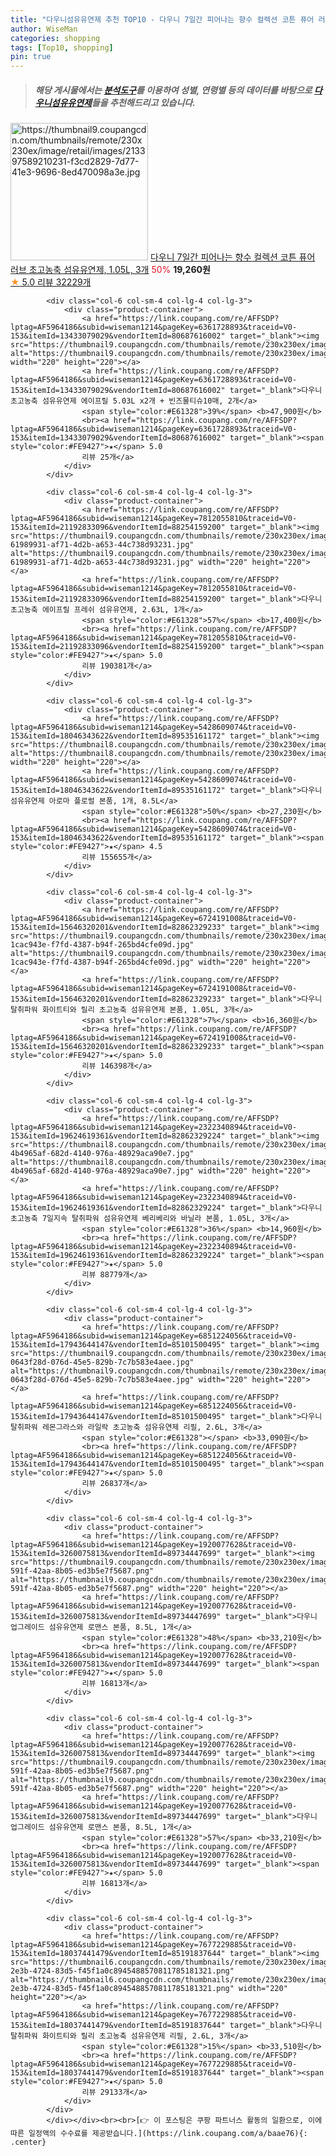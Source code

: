 ```yaml
---
title: "다우니섬유유연제 추천 TOP10 - 다우니 7일간 피어나는 향수 컬렉션 코튼 퓨어 러브 초고농축 섬유유연제, 1.05L, 3개"
author: WiseMan
categories: shopping
tags: [Top10, shopping]
pin: true
---
```


> ##### 해당 게시물에서는 [**분석도구**](https://itemscout.io/)를 이용하여 **성별**, **연령별** 등의 데이터를 바탕으로 [**다우니섬유유연제**](https://link.coupang.com/a/baae76)들을 추천해드리고 있습니다.
<div class="container"><div class="row">
            <div class="col-6 col-sm-4 col-lg-4 col-lg-3">
                <div class="product-container">
                    <a href="https://link.coupang.com/re/AFFSDP?lptag=AF5964186&subid=wiseman1214&pageKey=2237184348&traceid=V0-153&itemId=5949552505&vendorItemId=71805128369" target="_blank"><img src="https://thumbnail9.coupangcdn.com/thumbnails/remote/230x230ex/image/retail/images/213397589210231-f3cd2829-7d77-41e3-9696-8ed470098a3e.jpg" alt="https://thumbnail9.coupangcdn.com/thumbnails/remote/230x230ex/image/retail/images/213397589210231-f3cd2829-7d77-41e3-9696-8ed470098a3e.jpg" width="220" height="220"></a>
                    <a href="https://link.coupang.com/re/AFFSDP?lptag=AF5964186&subid=wiseman1214&pageKey=2237184348&traceid=V0-153&itemId=5949552505&vendorItemId=71805128369" target="_blank">다우니 7일간 피어나는 향수 컬렉션 코튼 퓨어 러브 초고농축 섬유유연제, 1.05L, 3개</a>
                    <span style="color:#E61328">50%</span> <b>19,260원</b>
                    <br><a href="https://link.coupang.com/re/AFFSDP?lptag=AF5964186&subid=wiseman1214&pageKey=2237184348&traceid=V0-153&itemId=5949552505&vendorItemId=71805128369" target="_blank"><span style="color:#FE9427">★</span> 5.0
                    리뷰 32229개</a>
                </div>
            </div>
            
            <div class="col-6 col-sm-4 col-lg-4 col-lg-3">
                <div class="product-container">
                    <a href="https://link.coupang.com/re/AFFSDP?lptag=AF5964186&subid=wiseman1214&pageKey=6361728893&traceid=V0-153&itemId=13433079029&vendorItemId=80687616002" target="_blank"><img src="https://thumbnail9.coupangcdn.com/thumbnails/remote/230x230ex/image/vendor_inventory/d485/143920f1a62554f3c4bf28b7b2eb1c9e1ed17f676ebd4a2737980b2a8b17.jpg" alt="https://thumbnail9.coupangcdn.com/thumbnails/remote/230x230ex/image/vendor_inventory/d485/143920f1a62554f3c4bf28b7b2eb1c9e1ed17f676ebd4a2737980b2a8b17.jpg" width="220" height="220"></a>
                    <a href="https://link.coupang.com/re/AFFSDP?lptag=AF5964186&subid=wiseman1214&pageKey=6361728893&traceid=V0-153&itemId=13433079029&vendorItemId=80687616002" target="_blank">다우니 초고농축 섬유유연제 에이프릴 5.03L x2개 + 빈즈물티슈10매, 2개</a>
                    <span style="color:#E61328">39%</span> <b>47,900원</b>
                    <br><a href="https://link.coupang.com/re/AFFSDP?lptag=AF5964186&subid=wiseman1214&pageKey=6361728893&traceid=V0-153&itemId=13433079029&vendorItemId=80687616002" target="_blank"><span style="color:#FE9427">★</span> 5.0
                    리뷰 25개</a>
                </div>
            </div>
            
            <div class="col-6 col-sm-4 col-lg-4 col-lg-3">
                <div class="product-container">
                    <a href="https://link.coupang.com/re/AFFSDP?lptag=AF5964186&subid=wiseman1214&pageKey=7812055810&traceid=V0-153&itemId=21192833096&vendorItemId=88254159200" target="_blank"><img src="https://thumbnail9.coupangcdn.com/thumbnails/remote/230x230ex/image/retail/images/3657832847429452-61989931-af71-4d2b-a653-44c738d93231.jpg" alt="https://thumbnail9.coupangcdn.com/thumbnails/remote/230x230ex/image/retail/images/3657832847429452-61989931-af71-4d2b-a653-44c738d93231.jpg" width="220" height="220"></a>
                    <a href="https://link.coupang.com/re/AFFSDP?lptag=AF5964186&subid=wiseman1214&pageKey=7812055810&traceid=V0-153&itemId=21192833096&vendorItemId=88254159200" target="_blank">다우니 초고농축 에이프릴 프레쉬 섬유유연제, 2.63L, 1개</a>
                    <span style="color:#E61328">57%</span> <b>17,400원</b>
                    <br><a href="https://link.coupang.com/re/AFFSDP?lptag=AF5964186&subid=wiseman1214&pageKey=7812055810&traceid=V0-153&itemId=21192833096&vendorItemId=88254159200" target="_blank"><span style="color:#FE9427">★</span> 5.0
                    리뷰 190381개</a>
                </div>
            </div>
            
            <div class="col-6 col-sm-4 col-lg-4 col-lg-3">
                <div class="product-container">
                    <a href="https://link.coupang.com/re/AFFSDP?lptag=AF5964186&subid=wiseman1214&pageKey=5428609074&traceid=V0-153&itemId=18046343622&vendorItemId=89535161172" target="_blank"><img src="https://thumbnail8.coupangcdn.com/thumbnails/remote/230x230ex/image/vendor_inventory/fe29/9db6c16253c7676c8a8d021755dde2b10e18d1c22eb527707703b39ec39f.jpg" alt="https://thumbnail8.coupangcdn.com/thumbnails/remote/230x230ex/image/vendor_inventory/fe29/9db6c16253c7676c8a8d021755dde2b10e18d1c22eb527707703b39ec39f.jpg" width="220" height="220"></a>
                    <a href="https://link.coupang.com/re/AFFSDP?lptag=AF5964186&subid=wiseman1214&pageKey=5428609074&traceid=V0-153&itemId=18046343622&vendorItemId=89535161172" target="_blank">다우니 섬유유연제 아로마 플로럴 본품, 1개, 8.5L</a>
                    <span style="color:#E61328">50%</span> <b>27,230원</b>
                    <br><a href="https://link.coupang.com/re/AFFSDP?lptag=AF5964186&subid=wiseman1214&pageKey=5428609074&traceid=V0-153&itemId=18046343622&vendorItemId=89535161172" target="_blank"><span style="color:#FE9427">★</span> 4.5
                    리뷰 155655개</a>
                </div>
            </div>
            
            <div class="col-6 col-sm-4 col-lg-4 col-lg-3">
                <div class="product-container">
                    <a href="https://link.coupang.com/re/AFFSDP?lptag=AF5964186&subid=wiseman1214&pageKey=6724191008&traceid=V0-153&itemId=15646320201&vendorItemId=82862329233" target="_blank"><img src="https://thumbnail9.coupangcdn.com/thumbnails/remote/230x230ex/image/retail/images/112618502058050-1cac943e-f7fd-4387-b94f-265bd4cfe09d.jpg" alt="https://thumbnail9.coupangcdn.com/thumbnails/remote/230x230ex/image/retail/images/112618502058050-1cac943e-f7fd-4387-b94f-265bd4cfe09d.jpg" width="220" height="220"></a>
                    <a href="https://link.coupang.com/re/AFFSDP?lptag=AF5964186&subid=wiseman1214&pageKey=6724191008&traceid=V0-153&itemId=15646320201&vendorItemId=82862329233" target="_blank">다우니 탈취파워 화이트티와 릴리 초고농축 섬유유연제 본품, 1.05L, 3개</a>
                    <span style="color:#E61328">7%</span> <b>16,360원</b>
                    <br><a href="https://link.coupang.com/re/AFFSDP?lptag=AF5964186&subid=wiseman1214&pageKey=6724191008&traceid=V0-153&itemId=15646320201&vendorItemId=82862329233" target="_blank"><span style="color:#FE9427">★</span> 5.0
                    리뷰 146398개</a>
                </div>
            </div>
            
            <div class="col-6 col-sm-4 col-lg-4 col-lg-3">
                <div class="product-container">
                    <a href="https://link.coupang.com/re/AFFSDP?lptag=AF5964186&subid=wiseman1214&pageKey=2322340894&traceid=V0-153&itemId=19624619361&vendorItemId=82862329224" target="_blank"><img src="https://thumbnail8.coupangcdn.com/thumbnails/remote/230x230ex/image/retail/images/110855951073571-4b4965af-682d-4140-976a-48929aca90e7.jpg" alt="https://thumbnail8.coupangcdn.com/thumbnails/remote/230x230ex/image/retail/images/110855951073571-4b4965af-682d-4140-976a-48929aca90e7.jpg" width="220" height="220"></a>
                    <a href="https://link.coupang.com/re/AFFSDP?lptag=AF5964186&subid=wiseman1214&pageKey=2322340894&traceid=V0-153&itemId=19624619361&vendorItemId=82862329224" target="_blank">다우니 초고농축 7일지속 탈취파워 섬유유연제 베리베리와 바닐라 본품, 1.05L, 3개</a>
                    <span style="color:#E61328">36%</span> <b>14,960원</b>
                    <br><a href="https://link.coupang.com/re/AFFSDP?lptag=AF5964186&subid=wiseman1214&pageKey=2322340894&traceid=V0-153&itemId=19624619361&vendorItemId=82862329224" target="_blank"><span style="color:#FE9427">★</span> 5.0
                    리뷰 88779개</a>
                </div>
            </div>
            
            <div class="col-6 col-sm-4 col-lg-4 col-lg-3">
                <div class="product-container">
                    <a href="https://link.coupang.com/re/AFFSDP?lptag=AF5964186&subid=wiseman1214&pageKey=6851224056&traceid=V0-153&itemId=17943644147&vendorItemId=85101500495" target="_blank"><img src="https://thumbnail9.coupangcdn.com/thumbnails/remote/230x230ex/image/retail/images/2092341034858784-0643f28d-076d-45e5-829b-7c7b583e4aee.jpg" alt="https://thumbnail9.coupangcdn.com/thumbnails/remote/230x230ex/image/retail/images/2092341034858784-0643f28d-076d-45e5-829b-7c7b583e4aee.jpg" width="220" height="220"></a>
                    <a href="https://link.coupang.com/re/AFFSDP?lptag=AF5964186&subid=wiseman1214&pageKey=6851224056&traceid=V0-153&itemId=17943644147&vendorItemId=85101500495" target="_blank">다우니 탈취파워 레몬그라스와 라일락 초고농축 섬유유연제 리필, 2.6L, 3개</a>
                    <span style="color:#E61328"></span> <b>33,090원</b>
                    <br><a href="https://link.coupang.com/re/AFFSDP?lptag=AF5964186&subid=wiseman1214&pageKey=6851224056&traceid=V0-153&itemId=17943644147&vendorItemId=85101500495" target="_blank"><span style="color:#FE9427">★</span> 5.0
                    리뷰 26837개</a>
                </div>
            </div>
            
            <div class="col-6 col-sm-4 col-lg-4 col-lg-3">
                <div class="product-container">
                    <a href="https://link.coupang.com/re/AFFSDP?lptag=AF5964186&subid=wiseman1214&pageKey=1920077628&traceid=V0-153&itemId=3260075813&vendorItemId=89734447699" target="_blank"><img src="https://thumbnail9.coupangcdn.com/thumbnails/remote/230x230ex/image/retail/images/2024/04/30/15/4/66e8bb98-591f-42aa-8b05-ed3b5e7f5687.png" alt="https://thumbnail9.coupangcdn.com/thumbnails/remote/230x230ex/image/retail/images/2024/04/30/15/4/66e8bb98-591f-42aa-8b05-ed3b5e7f5687.png" width="220" height="220"></a>
                    <a href="https://link.coupang.com/re/AFFSDP?lptag=AF5964186&subid=wiseman1214&pageKey=1920077628&traceid=V0-153&itemId=3260075813&vendorItemId=89734447699" target="_blank">다우니 업그레이드 섬유유연제 로맨스 본품, 8.5L, 1개</a>
                    <span style="color:#E61328">48%</span> <b>33,210원</b>
                    <br><a href="https://link.coupang.com/re/AFFSDP?lptag=AF5964186&subid=wiseman1214&pageKey=1920077628&traceid=V0-153&itemId=3260075813&vendorItemId=89734447699" target="_blank"><span style="color:#FE9427">★</span> 5.0
                    리뷰 16813개</a>
                </div>
            </div>
            
            <div class="col-6 col-sm-4 col-lg-4 col-lg-3">
                <div class="product-container">
                    <a href="https://link.coupang.com/re/AFFSDP?lptag=AF5964186&subid=wiseman1214&pageKey=1920077628&traceid=V0-153&itemId=3260075813&vendorItemId=89734447699" target="_blank"><img src="https://thumbnail9.coupangcdn.com/thumbnails/remote/230x230ex/image/retail/images/2024/04/30/15/4/66e8bb98-591f-42aa-8b05-ed3b5e7f5687.png" alt="https://thumbnail9.coupangcdn.com/thumbnails/remote/230x230ex/image/retail/images/2024/04/30/15/4/66e8bb98-591f-42aa-8b05-ed3b5e7f5687.png" width="220" height="220"></a>
                    <a href="https://link.coupang.com/re/AFFSDP?lptag=AF5964186&subid=wiseman1214&pageKey=1920077628&traceid=V0-153&itemId=3260075813&vendorItemId=89734447699" target="_blank">다우니 업그레이드 섬유유연제 로맨스 본품, 8.5L, 1개</a>
                    <span style="color:#E61328">57%</span> <b>33,210원</b>
                    <br><a href="https://link.coupang.com/re/AFFSDP?lptag=AF5964186&subid=wiseman1214&pageKey=1920077628&traceid=V0-153&itemId=3260075813&vendorItemId=89734447699" target="_blank"><span style="color:#FE9427">★</span> 5.0
                    리뷰 16813개</a>
                </div>
            </div>
            
            <div class="col-6 col-sm-4 col-lg-4 col-lg-3">
                <div class="product-container">
                    <a href="https://link.coupang.com/re/AFFSDP?lptag=AF5964186&subid=wiseman1214&pageKey=7677229885&traceid=V0-153&itemId=18037441479&vendorItemId=85191837644" target="_blank"><img src="https://thumbnail6.coupangcdn.com/thumbnails/remote/230x230ex/image/retail/images/c86ec8a7-2e3b-4724-83d5-f45f1a0c8945488570811785181321.png" alt="https://thumbnail6.coupangcdn.com/thumbnails/remote/230x230ex/image/retail/images/c86ec8a7-2e3b-4724-83d5-f45f1a0c8945488570811785181321.png" width="220" height="220"></a>
                    <a href="https://link.coupang.com/re/AFFSDP?lptag=AF5964186&subid=wiseman1214&pageKey=7677229885&traceid=V0-153&itemId=18037441479&vendorItemId=85191837644" target="_blank">다우니 탈취파워 화이트티와 릴리 초고농축 섬유유연제 리필, 2.6L, 3개</a>
                    <span style="color:#E61328">15%</span> <b>33,510원</b>
                    <br><a href="https://link.coupang.com/re/AFFSDP?lptag=AF5964186&subid=wiseman1214&pageKey=7677229885&traceid=V0-153&itemId=18037441479&vendorItemId=85191837644" target="_blank"><span style="color:#FE9427">★</span> 5.0
                    리뷰 29133개</a>
                </div>
            </div>
            </div></div><br><br>[👉 이 포스팅은 쿠팡 파트너스 활동의 일환으로, 이에 따른 일정액의 수수료를 제공받습니다.](https://link.coupang.com/a/baae76){: .center}